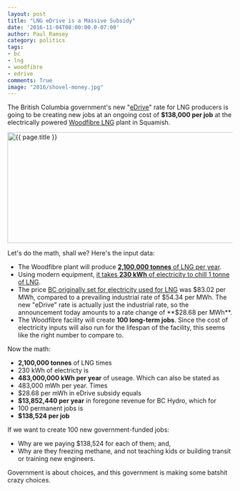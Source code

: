 ```yaml
---
layout: post
title: "LNG eDrive is a Massive Subsidy"
date: '2016-11-04T08:00:00.0-07:00'
author: Paul Ramsey
category: politics
tags:
- bc
- lng
- woodfibre
- edrive
comments: True
image: "2016/shovel-money.jpg"
---
```


The British Columbia government's new "[eDrive](https://news.gov.bc.ca/releases/2016PREM0133-002280)" rate for LNG producers is going to be creating new jobs at an ongoing cost of **$138,000 per job** at the electrically powered [Woodfibre LNG](http://www.woodfibrelng.ca/) plant in Squamish.

<img src="{{ site.images }}{{ page.image }}" alt='{{ page.title }}' width="623" height="248" />

Let's do the math, shall we? Here's the input data:

* The Woodfibre plant will produce [**2,100,000 tonnes** of LNG per year](http://squamish.ca/business-and-development/economic-development/projects-in-our-community/woodfibre-lng-community-committee/).
* Using modern equipment, [it takes **230 kWh** of electricity to chill 1 tonne of LNG](http://wernerantweiler.ca/blog.php?item=2014-11-11).
* The price [BC originally set for electricity used for LNG](http://www.bcenergyblog.com/2014/11/articles/general-renewable-energy/connecting-to-the-grid-bc-sets-rates-terms-for-lng-industry/) was $83.02 per MWh, compared to a prevailing industrial rate of $54.34 per MWh. The new "eDrive" rate is actually just the industrial rate, so the announcement today amounts to a rate change of **$28.68 per MWh**.
* The Woodfibre facility will create **100 long-term jobs**. Since the cost of electricity inputs will also run for the lifespan of the facility, this seems like the right number to compare to.

Now the math:

* **2,100,000 tonnes** of LNG times
* 230 kWh of electricty is
* **483,000,000 kWh per year** of useage. Which can also be stated as
* 483,000 mWh per year. Times 
* $28.68 per mWh in eDrive subsidy equals
* **$13,852,440 per year** in foregone revenue for BC Hydro, which for
* 100 permanent jobs is
* **$138,524 per job**

If we want to create 100 new government-funded jobs:

* Why are we paying $138,524 for each of them; and,
* Why are they freezing methane, and not teaching kids or building transit or training new engineers.

Government is about choices, and this government is making some batshit crazy choices.

